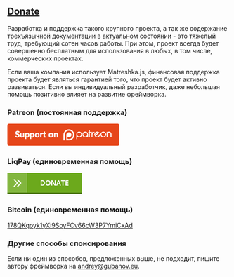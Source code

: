 ## [Donate](#!donate)

Разработка и поддержка такого крупного проекта, а так же содержание трехъязычной документации в актуальном состоянии - это тяжелый труд, требующий сотен часов работы. При этом, проект всегда будет совершенно бесплатным для использования в любых, в том числе, коммерческих проектах.

Если ваша компания использует Matreshka.js, финансовая поддержка проекта будет являться гарантией того, что проект будет активно развиваться. Если вы индивидуальный разработчик, даже небольшая помощь позитивно влияет на развитие фреймворка.

### Patreon (постоянная поддержка)

<a href="https://www.patreon.com/finom" target="_blank" class="no-arrow">
    <img src="img/patreon-medium-button.png" height="50">
</a>

### LiqPay (единовременная помощь)

<a href="https://www.liqpay.com/api/3/checkout?data=eyJ2ZXJzaW9uIjozLCJhY3Rpb24iOiJwYXlkb25hdGUiLCJwdWJsaWNfa2V5IjoiaTE1MzAxOTQ4NjA2IiwiYW1vdW50IjoiMjAwIiwiY3VycmVuY3kiOiJVQUgiLCJkZXNjcmlwdGlvbiI6IkRvbmF0ZSIsInR5cGUiOiJkb25hdGUiLCJsYW5ndWFnZSI6ImVuIn0%3D&signature=mvTntsEXOtTvvQE%2FVT8Mej98KmA%3D" target="_blank" class="no-arrow"><img src="img/liqpay-donate-button.png"></a>

### Bitcoin (единовременная помощь)
<a href="bitcoin:178QKqoyk1yXi9SoyFCv66cW3P7YmiCxAd">178QKqoyk1yXi9SoyFCv66cW3P7YmiCxAd</a>

### Другие способы спонсирования
Если ни один из способов, предложенных выше, не подходит, пишите автору фреймворка на [andrey@gubanov.eu](mailto:andrey@gubanov.eu).
